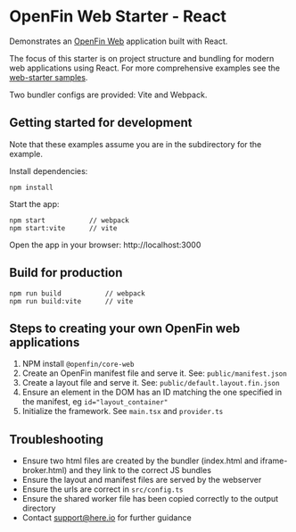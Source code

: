 # OpenFin Web Starter - React

Demonstrates an [OpenFin Web](https://www.npmjs.com/package/@openfin/core-web) application built with React.

The focus of this starter is on project structure and bundling for modern web applications using React. For more comprehensive examples see the [web-starter samples](https://github.com/built-on-openfin/web-starter).

Two bundler configs are provided: Vite and Webpack. 

## Getting started for development

Note that these examples assume you are in the subdirectory for the example.

Install dependencies:

```shell
npm install
```

Start the app:

```shell
npm start           // webpack
npm start:vite      // vite
```

Open the app in your browser:
http://localhost:3000

## Build for production

```shell
npm run build           // webpack
npm run build:vite      // vite
```

## Steps to creating your own OpenFin web applications

1. NPM install `@openfin/core-web`
2. Create an OpenFin manifest file and serve it. See: `public/manifest.json`
3. Create a layout file and serve it. See: `public/default.layout.fin.json`
4. Ensure an element in the DOM has an ID matching the one specified in the manifest, eg `id="layout_container"`
5. Initialize the framework. See `main.tsx` and `provider.ts`

## Troubleshooting

- Ensure two html files are created by the bundler (index.html and iframe-broker.html) and they link to the correct JS bundles
- Ensure the layout and manifest files are served by the webserver
- Ensure the urls are correct in `src/config.ts`
- Ensure the shared worker file has been copied correctly to the output directory
- Contact support@here.io for further guidance
